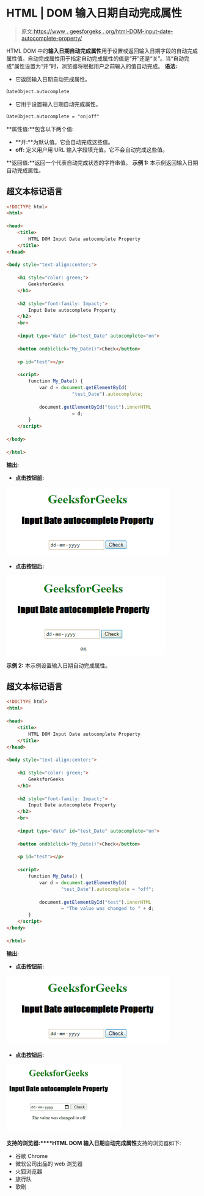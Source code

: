 # HTML | DOM 输入日期自动完成属性

> 原文:[https://www . geesforgeks . org/html-DOM-input-date-autocomplete-property/](https://www.geeksforgeeks.org/html-dom-input-date-autocomplete-property/)

HTML DOM 中的**输入日期自动完成属性**用于设置或返回输入日期字段的自动完成属性值。自动完成属性用于指定自动完成属性的值是“开”还是“关”。当“自动完成”属性设置为“开”时，浏览器将根据用户之前输入的值自动完成。
**语法:**

*   它返回输入日期自动完成属性。

```html
DateObject.autocomplete
```

*   它用于设置输入日期自动完成属性。

```html
DateObject.autocomplete = "on|off" 
```

**属性值:**包含以下两个值:

*   **开:**为默认值。它会自动完成这些值。
*   **off:** 定义用户用 URL 输入字段填充值。它不会自动完成这些值。

**返回值:**返回一个代表自动完成状态的字符串值。
**示例 1:** 本示例返回输入日期自动完成属性。

## 超文本标记语言

```html
<!DOCTYPE html>
<html>

<head>
    <title>
        HTML DOM Input Date autocomplete Property
    </title>
</head>

<body style="text-align:center;">

    <h1 style="color: green;">
        GeeksforGeeks
    </h1>

    <h2 style="font-family: Impact;">
        Input Date autocomplete Property
    </h2>
    <br>

    <input type="date" id="test_Date" autocomplete="on">

    <button ondblclick="My_Date()">Check</button>

    <p id="test"></p>

    <script>
        function My_Date() {
            var d = document.getElementById(
                        "test_Date").autocomplete;

            document.getElementById("test").innerHTML
                        = d;
        }
    </script>

</body>

</html>                               
```

**输出:**

*   **点击按钮前:**

![](img/1331a3e4f4b7adae6180db179165bec3.png)

*   **点击按钮后:**

![](img/436417f735f473c109166426465042aa.png)

**示例 2:** 本示例设置输入日期自动完成属性。

## 超文本标记语言

```html
<!DOCTYPE html>
<html>

<head>
    <title>
        HTML DOM Input Date autocomplete Property
    </title>
</head>

<body style="text-align:center;">

    <h1 style="color: green;">
        GeeksforGeeks
    </h1>

    <h2 style="font-family: Impact;">
        Input Date autocomplete Property
    </h2>
    <br>

    <input type="date" id="test_Date" autocomplete="on">

    <button ondblclick="My_Date()">Check</button>

    <p id="test"></p>

    <script>
        function My_Date() {
            var d = document.getElementById(
                    "test_Date").autocomplete = "off";

            document.getElementById("test").innerHTML
                    = "The value was changed to " + d;
        }
    </script>
</body>

</html>              
```

**输出:**

*   **点击按钮前:**

![](img/1331a3e4f4b7adae6180db179165bec3.png)

*   **点击按钮后:**

![](img/0077af504bf21a365c4bbc34867dfa5e.png)

**支持的浏览器:****HTML DOM 输入日期自动完成属性**支持的浏览器如下:

*   谷歌 Chrome
*   微软公司出品的 web 浏览器
*   火狐浏览器
*   旅行队
*   歌剧